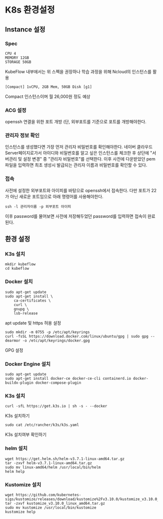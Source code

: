# K8s 환경설정

## Instance 설정

### Spec

```
CPU 4
MEMORY 12GB
STORAGE 50GB
```

KubeFlow 내부에서는 위 스펙을 권장하나 학습 과정을 위해 Ncloud의 인스턴스를 활용

```
[Compact] 1vCPU, 2GB Mem, 50GB Disk [g1]
```

Compact 인스턴스이며 월 26,000원 정도 예상

### ACG 설정

openssh 연결을 위한 포트 개방 (단, 외부포트를 기준으로 포트를 개방해야한다.


### 관리자 정보 확인

인스턴스를 생성했다면 가장 먼저 관리자 비밀번호를 확인해야한다.
네이버 클라우드 Server페이지로가서 아이디와 비밀번호를 알고 싶은 인스턴스를 체크한 후 상단에 "서버관리 및 설정 변경" 중 "관리자 비밀번호"를 선택한다.
이후 사전에 다운받았던 pem 파일을 입력하면 최초 생성시 발급되는 관리자 이름과 비밀번호를 확인할 수 있다.

### 접속

사전에 설정한 외부포트와 아이피를 바탕으로 openssh에서 접속한다. 다만 포트가 22가 아닌 새로운 포트임으로 아래 명령어를 사용해야한다.

```
ssh -l 관리자이름 -p 외부포트 아이피
```

이후 password를 물어보면 사전에 저장해두었던 password를 입력하면 접속이 완료된다.

## 환경 설정

### K3s 설치

```
mkdir kubeflow
cd kubeflow
```

### Docker 설치

```
sudo apt-get update
sudo apt-get install \
    ca-certificates \
    curl \
    gnupg \
    lsb-release
```

apt update 및 https 허용 설정

```
sudo mkdir -m 0755 -p /etc/apt/keyrings
curl -fsSL https://download.docker.com/linux/ubuntu/gpg | sudo gpg --dearmor -o /etc/apt/keyrings/docker.gpg
```

GPG 설정

### Docker Engine 설치

```
sudo apt-get update
sudo apt-get install docker-ce docker-ce-cli containerd.io docker-buildx-plugin docker-compose-plugin
```

### K3s 설치

```
curl -sfL https://get.k3s.io | sh -s - --docker
```

K3s 설치하기

```
sudo cat /etc/rancher/k3s/k3s.yaml
```

K3s 설치여부 확인하기

### helm 설치

```
wget https://get.helm.sh/helm-v3.7.1-linux-amd64.tar.gz
tar -zxvf helm-v3.7.1-linux-amd64.tar.gz
sudo mv linux-amd64/helm /usr/local/bin/helm
helm help
```

### Kustomize 설치

```
wget https://github.com/kubernetes-sigs/kustomize/releases/download/kustomize%2Fv3.10.0/kustomize_v3.10.0_linux_amd64.tar.gz
tar -zxvf kustomize_v3.10.0_linux_amd64.tar.gz
sudo mv kustomize /usr/local/bin/kustomize
kustomize help
```
